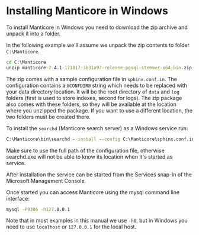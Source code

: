 # Installing Manticore in Windows

To install Manticore in Windows you need to download the zip archive and unpack it into a folder.

In the following example we'll assume we unpack the zip contents to folder `C:\Manticore`.

```bat
cd C:\Manticore
unzip manticore-2.4.1-171017-3b31a97-release-pgsql-stemmer-x64-bin.zip
```

The zip comes with a sample configuration file in `sphinx.conf.in`.
The configuration contains a `@CONFDIR@` string which needs to be replaced with your data directory location. It will be the root directory of `data` and `log` folders (first is used to store indexes, second for logs). The zip package also comes with these folders, so they will be available at the location where you unzipped the package. If you want to use a different location, the two folders must be created there.

To install the `searchd` (Manticore search server) as a Windows service run:

```bat
C:\Manticore\bin\searchd --install --config C:\Manticore\sphinx.conf.in --servicename Manticore
```

Make sure to use the full path of the configuration file, otherwise searchd.exe will not be able to know its location when it's started as service.

After installation the service can be started from the Services snap-in of the Microsoft Management Console.

Once started you can access Manticore using the mysql command line interface:

```bat
mysql -P9306 -h127.0.0.1
```

Note that in most examples in this manual we use `-h0`, but in Windows you need to use `localhost` or `127.0.0.1` for the local host.
